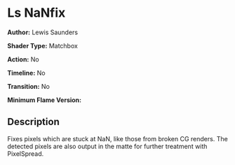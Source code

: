 # Ls NaNfix

**Author:** Lewis Saunders

**Shader Type:** Matchbox

**Action:** No

**Timeline:** No

**Transition:** No

**Minimum Flame Version:** 


## Description
Fixes pixels which are stuck at NaN, like those from broken CG renders.  The detected pixels are also output in the matte for further treatment with PixelSpread.

